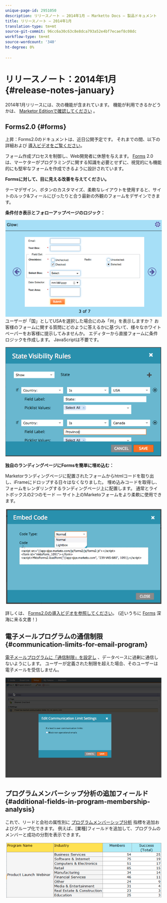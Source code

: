 ```yaml
---
unique-page-id: 2951050
description: リリースノート — 2014年1月 — Marketto Docs — 製品ドキュメント
title: リリースノート — 2014年1月
translation-type: tm+mt
source-git-commit: 96cc6a30c63c8e8dca793a52e4bf7ecaef8c08dc
workflow-type: tm+mt
source-wordcount: '340'
ht-degree: 0%

---
```



# リリースノート：2014年1月 {#release-notes-january}

2014年1月リリースには、次の機能が含まれています。 機能が利用できるかどうかは、 [Marketor Editionで確認してください](http://www.marketo.com/pricing/) 。

## Forms2.0 {#forms}

上昇：Forms2.0のドキュメントは、近日公開予定です。 それまでの間、以下の詳細および [導入ビデオをご覧ください](http://docs.marketo.com/display/docs/forms)。

フォーム作成プロセスを制御し、Web開発者に休憩を与えます。 [Forms](http://docs.marketo.com/display/docs/forms) 2.0は、マーケターがプログラミングに関する知識を必要とせずに、視覚的にも機能的にも堅牢なフォームを作成できるように設計されています。

**Formsに対して、目に見える改善を与えてください。**

テーマデザイン、ボタンのカスタマイズ、柔軟なレイアウトを使用すると、サイトのルック&amp;フィールにぴったりと合う最新の外観のフォームをデザインできます。

**条件付き表示とフォローアップページのロジック：**

![](assets/image2014-9-22-10-3a30-3a52.png)\
ユーザーが「国」としてUSAを選択した場合にのみ「州」を表示しますか？ お客様のフォームに関する質問にどのように答えるかに基づいて、様々なホワイトペーパーをお客様に提示してみませんか。 エディターから直接フォームに条件ロジックを作成します。 JavaScriptは不要です。

![](assets/image2014-9-22-10-3a31-3a54.png)

**独自のランディングページにFormsを簡単に埋め込む：**

Marketorランディングページに配置されたフォームからhtmlコードを取り出し、iFrameにドロップする日々はなくなりました。 埋め込みコードを取得し、フォームをレンダリングするランディングページ上に配置します。 通常とライトボックスの2つのモード — サイト上のMarketoフォームをより柔軟に使用できます。

![](assets/image2014-9-22-10-3a38-3a2.png)

詳しくは、 [Forms2.0の導入ビデオを参照してください](http://docs.marketo.com/display/docs/forms)。 (近いうちに [Forms](http://docs.marketo.com/display/docs/forms) 深海に来る文書！)

## 電子メールプログラムの通信制限 {#communication-limits-for-email-program}

[電子メールプログラムに「通信制限」を設定し](../../product-docs/email-marketing/email-programs/email-program-actions/enable-disable-communication-limits-in-an-email-program.md) 、データベースに過剰に通信しないようにします。 ユーザーが定義された制限を超えた場合、そのユーザーは電子メールを受信しません。

![](assets/image2014-9-22-10-3a38-3a31.png)

## プログラムメンバーシップ分析の追加フィールド {#additional-fields-in-program-membership-analysis}

これで、リードと会社の属性別に [プログラムメンバーシップ分析](../../product-docs/reporting/revenue-cycle-analytics/program-analytics/build-a-program-membership-analysis-report-that-lists-leads.md) 指標を追加およびグループ化できます。 例えば、[業種]フィールドを追加して、プログラムのメンバーと成功の分割を表示できます。

![](assets/image2014-9-22-10-3a39-3a1.png)

